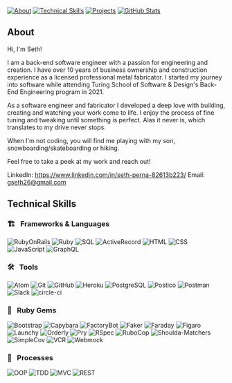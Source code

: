 
[![About][about-badge]](#about)
[![Technical Skills][technical-skills-badge]](#technical-skills)
[![Projects][projects-badge]](#projects)
[![GitHub Stats][github-stats-badge]](#github-stats)

## About

Hi, I'm Seth!

I am a back-end software engineer with a passion for engineering and creation. I have over 10 years of business ownership and construction experience as a licensed professional metal fabricator.  I started my journey into software while attending Turing School of Software & Design's Back-End Engineering program in 2021.

As a software engineer and fabricator I developed a deep love with building, creating and watching your work come to life. I enjoy the process of fine tuning and tweaking until something is perfect. Alas it never is, which translates to my drive never stops.

When I'm not coding, you will find me playing with my son, snowboarding/skateboarding or hiking.

Feel free to take a peek at my work and reach out!

LinkedIn: https://www.linkedin.com/in/seth-perna-82613b223/
Email: gseth26@gmail.com

## Technical Skills

### 🏗 &nbsp; Frameworks & Languages
![RubyOnRails][rails-badge]
![Ruby][ruby-badge]
![SQL][sql-badge]
![ActiveRecord][active-record-badge]
![HTML][html-badge]
![CSS][css-badge]
![JavaScript][js-badge]
![GraphQL][graphql-badge]
### 🛠 &nbsp; Tools

![Atom][atom-badge]
![Git][git-badge]
![GitHub][github-badge]
![Heroku][heroku-badge]
![PostgreSQL][postgresql-badge]
![Postico][postico-badge]
![Postman][postman-badge]
![Slack][slack-badge]
![circle-ci][circle-ci-badge]


### 💎 &nbsp; Ruby Gems
![Bootstrap][bootstrap-badge]
![Capybara][capybara-badge]
![FactoryBot][factorybot-badge]
![Faker][faker-badge]
![Faraday][faraday-badge]
![Figaro][figaro-badge]
![Launchy][launchy-badge]
![Orderly][orderly-badge]
![Pry][pry-badge]
![RSpec][rspec-badge]
![RuboCop][rubocop-badge]
![Shoulda-Matchers][shoulda-matchers-badge]
![SimpleCov][simplecov-badge]
![VCR][vcr-badge]
![Webmock][webmock-badge]


### 💬 &nbsp; Processes
![OOP][oop-badge]
![TDD][tdd-badge]
![MVC][mvc-badge]
![REST][rest-badge]

<!-- BADGES & IMAGES -->
[github-stats-image]: https://github-readme-stats.vercel.app/api?username=SethPernai&theme=vue&show_icons=true
[top-languages-image]: https://github-readme-stats.vercel.app/api/top-langs/?username=SethPerna&layout=compact&theme=vue

[github-follow-badge]: https://img.shields.io/github/followers/SethPerna?label=SethPerna&style=social
[gmail-badge]: https://img.shields.io/badge/gmail-gseth26@gmail.com-green?style=flat&logo=gmail&logoColor=white&color=white&labelColor=EA4335
[linkedin-badge]: https://img.shields.io/badge/LinkedIn-Seth--Perna-white?style=flat&logo=Linkedin&logoColor=white&color=white&labelColor=0A66C2

[rails-badge]: https://img.shields.io/badge/Ruby%20on%20Rails-f06611.svg?&style=for-the-badge&logo=rubyonrails&logoColor=white

[ruby-badge]: https://img.shields.io/badge/ruby-345d3c.svg?&style=for-the-badge&logo=ruby&logoColor=white
[sql-badge]: https://img.shields.io/badge/SQL-345d3c.svg?style=for-the-badge&logo=SQL&logoColor=white
[graphql-badge]: https://img.shields.io/badge/-GraphQL-345d3c.svg?style=for-the-badge&logo=graphql&logoColor=white
[html-badge]: https://img.shields.io/badge/html5-345d3c.svg?&style=for-the-badge&logo=html5&logoColor=white
[css-badge]: https://img.shields.io/badge/css3-345d3c.svg?&style=for-the-badge&logo=css3&logoColor=white
[js-badge]: https://img.shields.io/badge/JavaScript-345d3c.svg?&style=for-the-badge&logo=javascript&logoColor=white
[active-record-badge]: https://img.shields.io/badge/ActiveRecord-345d3c.svg?&style=for-the-badge&logo=rubyonrails&logoColor=white

[atom-badge]: https://img.shields.io/badge/Atom-345d3c.svg?&style=for-the-badge&logo=atom&logoColor=white
[git-badge]: https://img.shields.io/badge/git-345d3c.svg?&style=for-the-badge&logo=git&logoColor=white
[github-badge]: https://img.shields.io/badge/GitHub-345d3c.svg?&style=for-the-badge&logo=github&logoColor=white
[heroku-badge]: https://img.shields.io/badge/Heroku-345d3c.svg?&style=for-the-badge&logo=heroku&logoColor=white
[hound-badge]: https://img.shields.io/badge/hound-345d3c.svg?&style=for-the-badge&logo=hound&logoColor=white
[postgresql-badge]: https://img.shields.io/badge/PostgreSQL-345d3c.svg?&style=for-the-badge&logo=postgresql&logoColor=white
[postico-badge]: https://img.shields.io/badge/postico-345d3c.svg?&style=for-the-badge&logo=Postico&logoColor=white
[postman-badge]: https://img.shields.io/badge/Postman-345d3c.svg?&style=for-the-badge&logo=postman&logoColor=white
[slack-badge]: https://img.shields.io/badge/Slack-345d3c.svg?&style=for-the-badge&logo=slack&logoColor=white
[travis-ci-badge]: https://img.shields.io/badge/travis--ci-345d3c.svg?&style=for-the-badge&logo=travis&logoColor=white
[circle-ci-badge]: https://img.shields.io/badge/CircleCI-345d3c.svg?&style=for-the-badge&logo=circleci&logoColor=white

[retool-badge]: https://img.shields.io/badge/Retool-345d3c.svg?&style=for-the-badge&logo=retool&logoColor=white

[bootstrap-badge]: https://img.shields.io/badge/bootstrap-345d3c.svg?&style=for-the-badge&logo=bootstrap&logoColor=white
[capybara-badge]: https://img.shields.io/badge/capybara-345d3c.svg?&style=for-the-badge&logo=rubygems&logoColor=white
[factorybot-badge]: https://img.shields.io/badge/factorybot-345d3c.svg?&style=for-the-badge&logo=rubygems&logoColor=white
[faker-badge]: https://img.shields.io/badge/faker-345d3c.svg?&style=for-the-badge&logo=rubygems&logoColor=white
[faraday-badge]: https://img.shields.io/badge/faraday-345d3c.svg?&style=for-the-badge&logo=rubygems&logoColor=white
[figaro-badge]: https://img.shields.io/badge/figaro-345d3c.svg?&style=for-the-badge&logo=rubygems&logoColor=white
[launchy-badge]: https://img.shields.io/badge/launchy-345d3c.svg?&style=for-the-badge&logo=rubygems&logoColor=white
[orderly-badge]: https://img.shields.io/badge/orderly-345d3c.svg?&style=for-the-badge&logo=rubygems&logoColor=white
[pry-badge]: https://img.shields.io/badge/pry-345d3c.svg?&style=for-the-badge&logo=rubygems&logoColor=white
[rspec-badge]: https://img.shields.io/badge/rspec-345d3c.svg?&style=for-the-badge&logo=rubygems&logoColor=white
[rubocop-badge]: https://img.shields.io/badge/RuboCop-345d3c.svg?&style=for-the-badge&logo=rubygems&logoColor=white
[sass-badge]: https://img.shields.io/badge/Sass-345d3c.svg?&style=for-the-badge&logo=sass&logoColor=white
[shoulda-matchers-badge]: https://img.shields.io/badge/shoulda--matchers-345d3c.svg?&style=for-the-badge&logo=rubygems&logoColor=white
[simplecov-badge]: https://img.shields.io/badge/simplecov-345d3c.svg?&style=for-the-badge&logo=rubygems&logoColor=white
[vcr-badge]: https://img.shields.io/badge/vcr-345d3c.svg?&style=for-the-badge&logo=rubygems&logoColor=white
[webmock-badge]: https://img.shields.io/badge/webmock-345d3c.svg?&style=for-the-badge&logo=rubygems&logoColor=white

[lodash-badge]: https://img.shields.io/badge/Lodash-345d3c.svg?&style=for-the-badge&logo=lodash&logoColor=white
[moment-badge]: https://img.shields.io/badge/moment%2Ejs-345d3c.svg?&style=for-the-badge&logo=moment&logoColor=white

[oop-badge]: https://img.shields.io/badge/OOP-345d3c.svg?&style=for-the-badge&logo=OOP&logoColor=white
[tdd-badge]: https://img.shields.io/badge/TDD-345d3c.svg?&style=for-the-badge&logo=TDD&logoColor=white
[mvc-badge]: https://img.shields.io/badge/MVC-345d3c.svg?&style=for-the-badge&logo=MVC&logoColor=white
[rest-badge]: https://img.shields.io/badge/REST-345d3c.svg?&style=for-the-badge&logo=REST&logoColor=white

[about-badge]: https://img.shields.io/badge/about-345d3c.svg?&style=for-the-badge&logo=ABOUT&logoColor=white
[technical-skills-badge]: https://img.shields.io/badge/technical_skills-345d3c.svg?&style=for-the-badge&logo=technical-skills&logoColor=white
[projects-badge]: https://img.shields.io/badge/projects-345d3c.svg?&style=for-the-badge&logo=projects&logoColor=white
[github-stats-badge]: https://img.shields.io/badge/github_stats-345d3c.svg?&style=for-the-badge&logo=githubstats&logoColor=white



